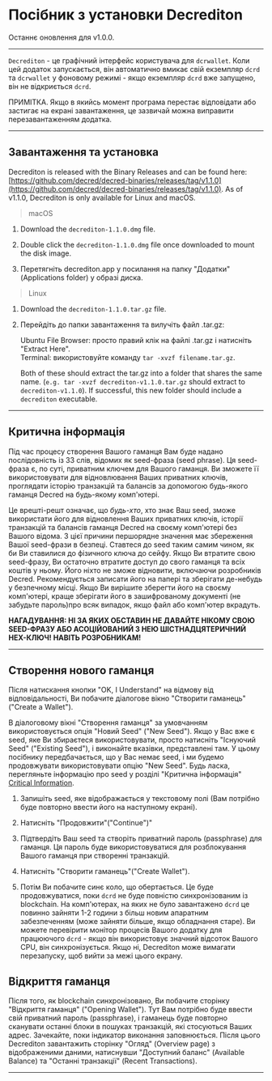 # Посібник з установки Decrediton 

Останнє оновлення для v1.0.0.

---

`Decrediton` - це графічний інтерфейс користувача для `dcrwallet`. Коли цей додаток запускається, він автоматично вмикає свій екземпляр `dcrd` та `dcrwallet` у фоновому режимі - якщо екземпляр `dcrd` вже запущено, він не відкриється `dcrd`.

ПРИМІТКА. Якщо в якийсь момент програма перестає відповідати або застигає на екрані завантаження, це зазвичай можна виправити перезавантаженням додатка.

---

## Завантаження та установка 

Decrediton is released with the Binary Releases and can be found here: [https://github.com/decred/decred-binaries/releases/tag/v1.1.0](https://github.com/decred/decred-binaries/releases/tag/v1.1.0). As of v1.1.0, Decrediton is only available for Linux and macOS.

> macOS

1. Download the `decrediton-1.1.0.dmg` file.

2. Double click the `decrediton-1.1.0.dmg` file once downloaded to mount the disk image.

3. Перетягніть decrediton.app у посилання на папку "Додатки" (Applications folder) у образі диска.

> Linux

1. Download the `decrediton-1.1.0.tar.gz` file.

2. Перейдіть до папки завантаження та вилучіть файл .tar.gz:

    Ubuntu File Browser: просто правий клік на файлі .tar.gz і натисніть "Extract Here". <br />
    Terminal: використовуйте команду `tar -xvzf filename.tar.gz`.

    Both of these should extract the tar.gz into a folder that shares the same name. (`e.g. tar -xvzf decrediton-v1.1.0.tar.gz` should extract to `decrediton-v1.1.0`). If successful, this new folder should include a `decrediton` executable.

---

## Критична інформація 

Під час процесу створення Вашого гаманця Вам буде надано послідовність із 33 слів, відомих як seed-фраза (seed phrase). Ця seed-фраза є, по суті, приватним ключем для Вашого гаманця. Ви зможете її використовувати для відновлювання Ваших приватних ключів, проглядати історію транзакцій та балансів за допомогою будь-якого гаманця Decred на будь-якому комп'ютері. 

Це врешті-решт означає, що *будь-хто*, хто знає Ваш seed, зможе використати його для відновлення Ваших приватних ключів, історії транзакцій та балансів гаманця Decred на своєму комп'ютері без Вашого відома. З цієї причини першорядне значення має збереження Вашої seed-фрази в безпеці. Ставтеся до seed таким самим чином, як би Ви ставилися до фізичного ключа до сейфу. Якщо Ви втратите свою seed-фразу, Ви остаточно втратите доступ до свого гаманця та всіх коштів у ньому. Його ніхто не зможе відновити, включаючи розробників Decred. Рекомендується записати його на папері та зберігати де-небудь у безпечному місці. Якщо Ви вирішите зберегти його на своєму комп'ютері, краще зберігати його в зашифрованому документі (не забудьте пароль)про всяк випадок, якщо файл або комп'ютер вкрадуть.

**НАГАДУВАННЯ: НІ ЗА ЯКИХ ОБСТАВИН НЕ ДАВАЙТЕ НІКОМУ СВОЮ SEED-ФРАЗУ АБО АСОЦІЙОВАНИЙ З НЕЮ ШІСТНАДЦЯТЕРИЧНИЙ HEX-КЛЮЧ! НАВІТЬ РОЗРОБНИКАМ!**

---

## Створення нового гаманця 

Після натискання кнопки "OK, I Understand" на відмову від відповідальності, Ви побачите діалогове вікно "Створити гаманець" ("Create a Wallet").

В діалоговому вікні "Створення гаманця" за умовчанням використовується опція "Новий Seed" ("New Seed"). Якщо у Вас вже є seed, яке Ви збираєтеся використовувати, просто натисніть "Існуючий Seed" ("Existing Seed"), і виконайте вказівки, представлені там. У цьому посібнику передбачається, що у Вас немає seed, і ми будемо продовжувати використовувати опцію "New Seed". Будь ласка, перегляньте інформацію про seed у розділі "Критична інформація" [Critical Information](#critical-information).

1. Запишіть seed, яке відображається у текстовому полі (Вам потрібно буде повторно ввести його на наступному екрані).

2. Натисніть "Продовжити"("Continue")"

3. Підтвердіть Ваш seed та створіть приватний пароль (passphrase) для гаманця. Ця пароль буде використовуватися для розблокування Вашого гаманця при створенні транзакцій.

4. Натисніть "Створити гаманець"("Create Wallet").

5. Потім Ви побачите синє коло, що обертається. Це буде продовжуватися, поки `dcrd` не буде повністю синхронізованим із blockchain. На комп'ютерах, на яких не було завантажено `dcrd` це повинно зайняти 1-2 години з більш новим апаратним забезпеченням (може зайняти більше, якщо обладнання старе). Ви можете перевірити монітор процесів Вашого додатку для працюючого `dcrd` - якщо він використовує значний відсоток Вашого CPU, він синхронізується. Якщо ні, Decrediton може вимагати перезапуску, щоб вийти за межі цього екрану.

## Відкриття гаманця 

Після того, як blockchain синхронізовано, Ви побачите сторінку "Відкриття гаманця" ("Opening Wallet"). Тут Вам потрібно буде ввести свій приватний пароль (passphrase), і гаманець буде повторно сканувати останні блоки в пошуках транзакцій, які стосуються Ваших адрес. Зачекайте, поки індикатор виконання заповнюється. Після цього Decrediton завантажить сторінку "Огляд" (Overview page) з відображеними даними, натиснувши "Доступний баланс" (Available Balance) та "Останні транзакції" (Recent Transactions).

---
